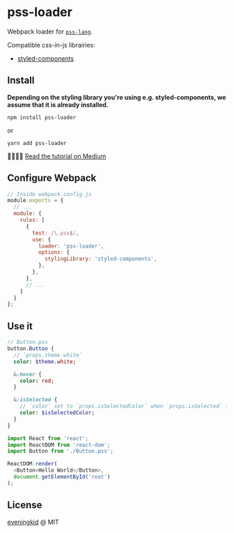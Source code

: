 # pss-loader
Webpack loader for [`pss-lang`](https://github.com/eveningkid/pss-lang).  

Compatible css-in-js librairies:
- [styled-components](https://www.styled-components.com)

## Install
**Depending on the styling library you're using e.g. styled-components, we assume that it is already installed.**

```
npm install pss-loader
```
or
```
yarn add pss-loader
```

👨‍💻👩‍💻 [Read the tutorial on Medium](https://medium.com/@eveningkid/prop-based-styling-with-styled-components-in-react-js-b7d14a3877e4)

## Configure Webpack
```js
// Inside webpack.config.js
module.exports = {
  // ...
  module: {
    rules: [
      {
        test: /\.pss$/,
        use: {
          loader: 'pss-loader',
          options: {
            stylingLibrary: 'styled-components',
          },
        },
      },
      // ...
    ]
  }
};
```

## Use it
```sass
// Button.pss
button.Button {
  // `props.theme.white`
  color: $theme.white;

  &:hover {
    color: red;
  }

  &:isSelected {
    // `color` set to `props.isSelectedColor` when `props.isSelected` is true
    color: $isSelectedColor;
  }
}
```

```js
import React from 'react';
import ReactDOM from 'react-dom';
import Button from './Button.pss';

ReactDOM.render(
  <Button>Hello World</Button>,
  document.getElementById('root')
);
```

## License
[eveningkid](https://twitter.com/eveningkid) @ MIT

